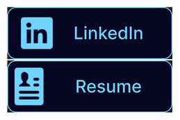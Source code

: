 <div><a href="http://www.linkedin.com/in/mohammed-omair"><img src="LinkedIn.svg" style="margin-right: 10px;"></a>
<a href=><img src="Resume.svg"></a></div>
<!--
**Mohammed-Omair/Mohammed-Omair** is a ✨ _special_ ✨ repository because its `README.md` (this file) appears on your GitHub profile.

Here are some ideas to get you started:

- 🔭 I’m currently working on ...
- 🌱 I’m currently learning ...
- 👯 I’m looking to collaborate on ...
- 🤔 I’m looking for help with ...
- 💬 Ask me about ...
- 📫 How to reach me: ...
- 😄 Pronouns: ...
- ⚡ Fun fact: ...
-->
